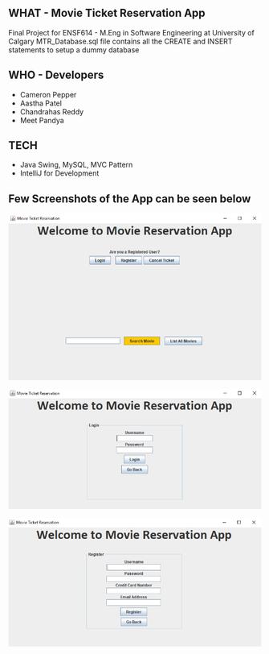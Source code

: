## WHAT - Movie Ticket Reservation App
Final Project for ENSF614 - M.Eng in Software Engineering at University of Calgary
MTR_Database.sql file contains all the CREATE and INSERT statements to setup a dummy database

## WHO - Developers
- Cameron Pepper
- Aastha Patel
- Chandrahas Reddy
- Meet Pandya

## TECH
- Java Swing, MySQL, MVC Pattern
- IntelliJ for Development

## Few Screenshots of the App can be seen below

![1](https://github.com/pandyama/MovieTicketReservation/blob/master/c1.PNG)

![2](https://github.com/pandyama/MovieTicketReservation/blob/master/c2.PNG)

![3](https://github.com/pandyama/MovieTicketReservation/blob/master/c3.PNG)
